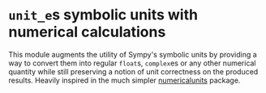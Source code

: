 # ``unit_e``s symbolic units with numerical calculations

This module augments the utility of Sympy's symbolic units by providing a way
to convert them into regular ``float``s, ``complex``es or any other numerical
quantity while still preserving a notion of unit correctness on the produced results.
Heavily inspired in the much simpler
[numericalunits](https://pypi.org/project/numericalunits/) package.
